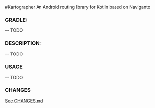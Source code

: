 #Kartographer
An Android routing library for Kotlin based on Naviganto

### GRADLE:

-- TODO

### DESCRIPTION:

-- TODO

### USAGE

-- TODO

### CHANGES

[See CHANGES.md](https://github.com/FireZenk/Kartographer/blob/develop/CHANGES.md)
